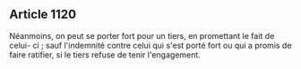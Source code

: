 Article 1120
----
Néanmoins, on peut se porter fort pour un tiers, en promettant le fait de celui-
ci ; sauf l'indemnité contre celui qui s'est porté fort ou qui a promis de faire
ratifier, si le tiers refuse de tenir l'engagement.
